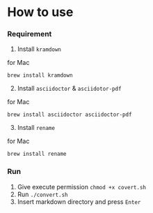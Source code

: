 # How to use

### Requirement
1. Install `kramdown`

for Mac
```
brew install kramdown
```

2. Install `asciidoctor` & `asciidotor-pdf`

for Mac
```
brew install asciidoctor asciidoctor-pdf
```

3. Install `rename`

for Mac
```
brew install rename
```

### Run

1. Give execute permission `chmod +x covert.sh`
2. Run `./convert.sh`
3. Insert markdown directory and press `Enter`